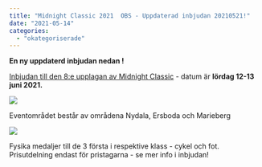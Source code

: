 ```yaml
---
title: "Midnight Classic 2021  OBS - Uppdaterad inbjudan 20210521!"
date: "2021-05-14"
categories: 
  - "okategoriserade"
---
```


**En ny uppdaterd inbjudan nedan !**

[Inbjudan till den 8:e upplagan av Midnight Classic](https://turfvasterbotten.files.wordpress.com/2021/05/inbjudan-till-midnight-classic-2021-1.pdf) [](https://turfvasterbotten.files.wordpress.com/2021/05/inbjudan-till-midnight-classic-2021.pdf) \- datum är **lördag 12-13 juni 2021.**

![](https://turfvasterbotten.files.wordpress.com/2020/06/tc3a4vlingsomrc3a5det.jpg?w=540)

Eventområdet består av områdena Nydala, Ersboda och Marieberg

![](https://turfvasterbotten.files.wordpress.com/2020/06/medaljerna.jpg?w=1024)

Fysika medaljer till de 3 första i respektive klass - cykel och fot. Prisutdelning endast för pristagarna - se mer info i inbjudan!
